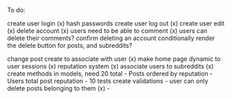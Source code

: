 To do:

create user login (x)
hash passwords
create user log out (x)
create user edit (x)
delete account (x)
users need to be able to comment (x)
users can delete their comments?
confirm deleting an account
conditionally render the delete button for posts, and subreddits?

change post create to associate with user (x)
make home page dynamic to user sessions (x)
reputation system (x)
associate users to subreddits (x)
create methods in models, need 20 total
    - Posts ordered by reputation
    - Users total post reputation 
    - 
10 tests
create validations
    - user can only delete posts belonging to them (x)
    - 





